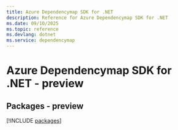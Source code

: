 ```yaml
---
title: Azure Dependencymap SDK for .NET
description: Reference for Azure Dependencymap SDK for .NET
ms.date: 09/10/2025
ms.topic: reference
ms.devlang: dotnet
ms.service: dependencymap
---
```

# Azure Dependencymap SDK for .NET - preview
## Packages - preview
[!INCLUDE [packages](dependencymap-index.md)]